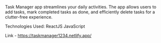 Task Manager app streamlines your daily activities. The app allows users to add tasks, mark completed tasks as done, and efficiently delete tasks for a clutter-free experience.

Technologies Used:
ReactJS
JavaScript

Link - https://taskmanager1234.netlify.app/
